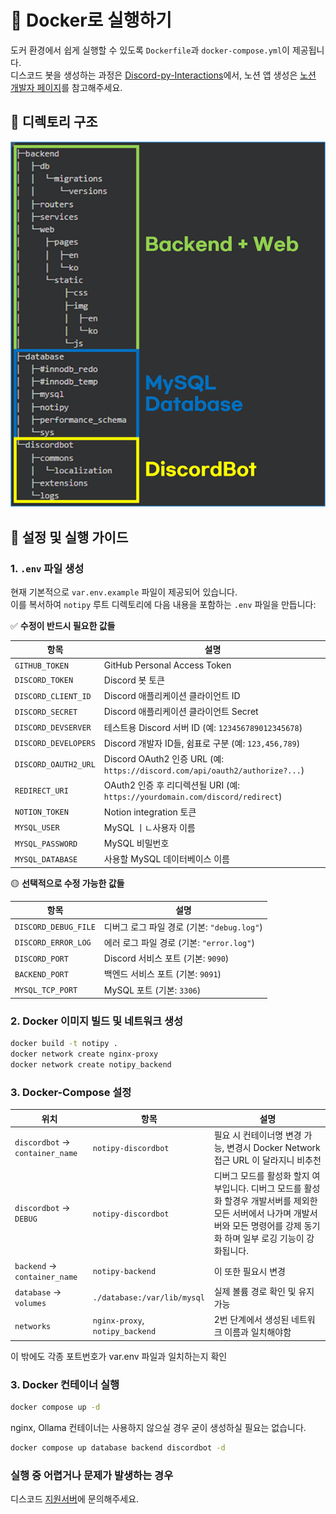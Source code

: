 # 🐳 Docker로 실행하기

도커 환경에서 쉽게 실행할 수 있도록 `Dockerfile`과 `docker-compose.yml`이 제공됩니다.  
디스코드 봇을 생성하는 과정은 [Discord-py-Interactions](https://interactions-py.github.io/interactions.py/Guides/)에서, 노션 앱
생성은 [노션 개발자 페이지](https://developers.notion.com/docs/getting-started)를 참고해주세요.

## 📂 디렉토리 구조
![a](/resources/dirstructure.png)

## 🚀 설정 및 실행 가이드
### 1. `.env` 파일 생성

현재 기본적으로 `var.env.example` 파일이 제공되어 있습니다.    
이를 복서하여 `notipy` 루트 디렉토리에 다음 내용을 포함하는 `.env` 파일을 만듭니다:

✅ **수정이 반드시 필요한 값들**

| 항목 | 설명                                                                        |
| -------------------- |---------------------------------------------------------------------------|
| `GITHUB_TOKEN`       | GitHub Personal Access Token                                              |
| `DISCORD_TOKEN`      | Discord 봇 토큰                                                              |
| `DISCORD_CLIENT_ID`  | Discord 애플리케이션 클라이언트 ID                                                   |
| `DISCORD_SECRET`     | Discord 애플리케이션 클라이언트 Secret                                               |
| `DISCORD_DEVSERVER`  | 테스트용 Discord 서버 ID (예: `123456789012345678`)                              |
| `DISCORD_DEVELOPERS` | Discord 개발자 ID들, 쉼표로 구분 (예: `123,456,789`)                                |
| `DISCORD_OAUTH2_URL` | Discord OAuth2 인증 URL (예: `https://discord.com/api/oauth2/authorize?...`) |
| `REDIRECT_URI`       | OAuth2 인증 후 리디렉션될 URI (예: `https://yourdomain.com/discord/redirect`)      |
| `NOTION_TOKEN`       | Notion integration 토큰                                                     |
| `MYSQL_USER`         | MySQL ㅣㄴ사용자 이름                                                            |
| `MYSQL_PASSWORD`     | MySQL 비밀번호                                                                |
| `MYSQL_DATABASE`     | 사용할 MySQL 데이터베이스 이름                                                       |

🟡 **선택적으로 수정 가능한 값들**

| 항목 | 설명 |
| -------------------- | -------------------------------- |
| `DISCORD_DEBUG_FILE` | 디버그 로그 파일 경로 (기본: `"debug.log"`) |
| `DISCORD_ERROR_LOG`  | 에러 로그 파일 경로 (기본: `"error.log"`)  |
| `DISCORD_PORT`       | Discord 서비스 포트 (기본: `9090`)      |
| `BACKEND_PORT`       | 백엔드 서비스 포트 (기본: `9091`)          |
| `MYSQL_TCP_PORT`     | MySQL 포트 (기본: `3306`)            |

### 2. Docker 이미지 빌드 및 네트워크 생성

```bash
docker build -t notipy .
docker network create nginx-proxy
docker network create notipy_backend
```

### 3. Docker-Compose 설정

| 위치                              | 항목                              | 설명                                                                                                   |
|---------------------------------|---------------------------------|------------------------------------------------------------------------------------------------------|
| `discordbot` → `container_name` | `notipy-discordbot`             | 필요 시 컨테이너명 변경 가능, 변경시 Docker Network 접근 URL 이 달라지니 비추천                                               |
| `discordbot` → `DEBUG`          | `notipy-discordbot`             | 디버그 모드를 활성화 할지 여부입니다. 디버그 모드를 활성화 할경우 개발서버를 제외한 모든 서버에서 나가며 개발서버와 모든 명령어를 강제 동기화 하며 일부 로깅 기능이 강화됩니다. |
| `backend` → `container_name`    | `notipy-backend`                | 이 또한 필요시 변경                                                                                          |
| `database` → `volumes`          | `./database:/var/lib/mysql`     | 실제 볼륨 경로 확인 및 유지 가능                                                                                  |
| `networks`                      | `nginx-proxy`, `notipy_backend` | 2번 단계에서 생성된 네트워크 이름과 일치해야함                                                                           |

이 밖에도 각종 포트번호가 var.env 파일과 일치하는지 확인

### 3. Docker 컨테이너 실행

```bash
docker compose up -d
```

nginx, Ollama 컨테이너는 사용하지 않으실 경우 굳이 생성하실 필요는 없습니다.

```bash
docker compose up database backend discordbot -d
```

### 실행 중 어렵거나 문제가 발생하는 경우
디스코드 [지원서버](https://discord.gg/HzAnBSCN7t)에 문의해주세요.